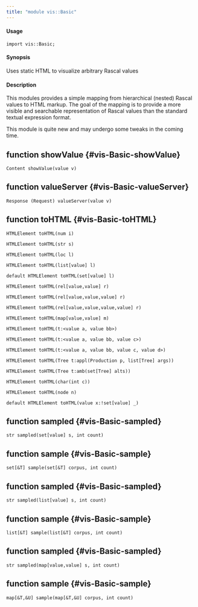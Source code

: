 ```yaml
---
title: "module vis::Basic"
---
```


#### Usage

`import vis::Basic;`

#### Synopsis

Uses static HTML to visualize arbitrary Rascal values

#### Description


This modules provides a simple mapping from hierarchical (nested)
Rascal values to HTML markup. The goal of the mapping is to provide
a more visible and searchable representation of Rascal values than
the standard textual expression format.

This module is quite new and may undergo some tweaks in the coming time.


## function showValue {#vis-Basic-showValue}

```rascal
Content showValue(value v)

```

## function valueServer {#vis-Basic-valueServer}

```rascal
Response (Request) valueServer(value v)

```

## function toHTML {#vis-Basic-toHTML}

```rascal
HTMLElement toHTML(num i)

HTMLElement toHTML(str s)

HTMLElement toHTML(loc l)

HTMLElement toHTML(list[value] l)

default HTMLElement toHTML(set[value] l)

HTMLElement toHTML(rel[value,value] r)

HTMLElement toHTML(rel[value,value,value] r)

HTMLElement toHTML(rel[value,value,value,value] r)

HTMLElement toHTML(map[value,value] m)

HTMLElement toHTML(t:<value a, value bb>)

HTMLElement toHTML(t:<value a, value bb, value c>)

HTMLElement toHTML(t:<value a, value bb, value c, value d>)

HTMLElement toHTML(Tree t:appl(Production p, list[Tree] args))

HTMLElement toHTML(Tree t:amb(set[Tree] alts))

HTMLElement toHTML(char(int c))

HTMLElement toHTML(node n)

default HTMLElement toHTML(value x:!set[value] _)

```

## function sampled {#vis-Basic-sampled}

```rascal
str sampled(set[value] s, int count)

```

## function sample {#vis-Basic-sample}

```rascal
set[&T] sample(set[&T] corpus, int count)

```

## function sampled {#vis-Basic-sampled}

```rascal
str sampled(list[value] s, int count)

```

## function sample {#vis-Basic-sample}

```rascal
list[&T] sample(list[&T] corpus, int count)

```

## function sampled {#vis-Basic-sampled}

```rascal
str sampled(map[value,value] s, int count)

```

## function sample {#vis-Basic-sample}

```rascal
map[&T,&U] sample(map[&T,&U] corpus, int count)

```

